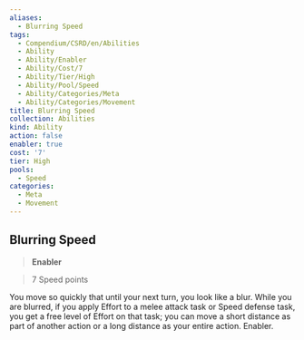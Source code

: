 ```yaml
---
aliases:
  - Blurring Speed
tags:
  - Compendium/CSRD/en/Abilities
  - Ability
  - Ability/Enabler
  - Ability/Cost/7
  - Ability/Tier/High
  - Ability/Pool/Speed
  - Ability/Categories/Meta
  - Ability/Categories/Movement
title: Blurring Speed
collection: Abilities
kind: Ability
action: false
enabler: true
cost: '7'
tier: High
pools:
  - Speed
categories:
  - Meta
  - Movement
---
```

## Blurring Speed    
>**Enabler**    
>7 Speed points  
    
You move so quickly that until your next turn, you look like a blur. While you are blurred, if you apply Effort to a melee attack task or Speed defense task, you get a free level of Effort on that task; you can move a short distance as part of another action or a long distance as your entire action. Enabler.